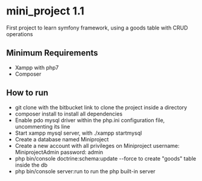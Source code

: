 mini_project 1.1
============
First project to learn symfony framework, using a goods table with CRUD operations

Minimum Requirements
--------------------

* Xampp with php7
* Composer

How to run
--------------
* git clone with the bitbucket link to clone the project inside a directory
* composer install to install all dependencies
* Enable pdo mysql driver within the php.ini configuration file, uncommenting its line
* Start xampp mysql server, with ./xampp startmysql
* Create a database named Miniproject
* Create a new account with all privileges on Miniproject
	username: MiniprojectAdmin
	password: admin
* php bin/console doctrine:schema:update --force to create "goods" table inside the db
* php bin/console server:run to run the php built-in server
